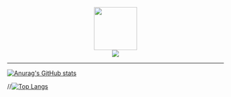<div align="center">
  <img src="https://media.giphy.com/media/KzJkzjggfGN5Py6nkT/giphy.gif" width=100 height=100>  
</div>
<div align="center">
  <img src="https://media.giphy.com/media/vWetSaUaNNrdpNNcAX/giphy.gif"> 
</div>

---
[![Anurag's GitHub stats](https://github-readme-stats.vercel.app/api?username=danrongLi&&show_icons=true&icon_color=805AD5&text_color=718096&bg_color=ffffff&hide_title=true&hide_border=true&hide=contribs,issues)](https://github.com/anuraghazra/github-readme-stats)

//[![Top Langs](https://github-readme-stats.vercel.app/api/top-langs/?username=danrongLi&layout=compact&show_icons=true&icon_color=805AD5&text_color=718096&bg_color=ffffff&hide_title=true&hide_border=true)](https://github.com/anuraghazra/github-readme-stats)
